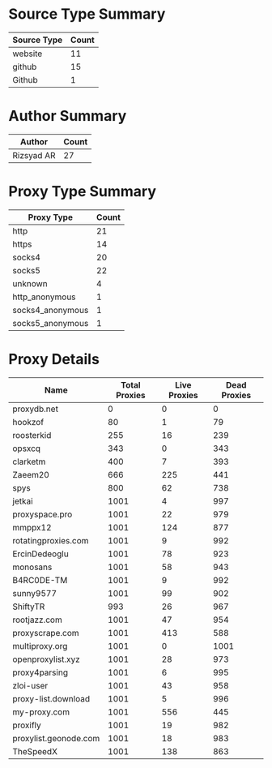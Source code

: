 # Source Type Summary

| Source Type | Count |
|-------------|-------|
| website | 11 |
| github | 15 |
| Github | 1 |


# Author Summary

| Author | Count |
|--------|-------|
| Rizsyad AR | 27 |


# Proxy Type Summary

| Proxy Type | Count |
|------------|-------|
| http | 21 |
| https | 14 |
| socks4 | 20 |
| socks5 | 22 |
| unknown | 4 |
| http_anonymous | 1 |
| socks4_anonymous | 1 |
| socks5_anonymous | 1 |


# Proxy Details

| Name | Total Proxies | Live Proxies | Dead Proxies |
|------|---------------|--------------|---------------|
| proxydb.net | 0 | 0 | 0 |
| hookzof | 80 | 1 | 79 |
| roosterkid | 255 | 16 | 239 |
| opsxcq | 343 | 0 | 343 |
| clarketm | 400 | 7 | 393 |
| Zaeem20 | 666 | 225 | 441 |
| spys | 800 | 62 | 738 |
| jetkai | 1001 | 4 | 997 |
| proxyspace.pro | 1001 | 22 | 979 |
| mmppx12 | 1001 | 124 | 877 |
| rotatingproxies.com | 1001 | 9 | 992 |
| ErcinDedeoglu | 1001 | 78 | 923 |
| monosans | 1001 | 58 | 943 |
| B4RC0DE-TM | 1001 | 9 | 992 |
| sunny9577 | 1001 | 99 | 902 |
| ShiftyTR | 993 | 26 | 967 |
| rootjazz.com | 1001 | 47 | 954 |
| proxyscrape.com | 1001 | 413 | 588 |
| multiproxy.org | 1001 | 0 | 1001 |
| openproxylist.xyz | 1001 | 28 | 973 |
| proxy4parsing | 1001 | 6 | 995 |
| zloi-user | 1001 | 43 | 958 |
| proxy-list.download | 1001 | 5 | 996 |
| my-proxy.com | 1001 | 556 | 445 |
| proxifly | 1001 | 19 | 982 |
| proxylist.geonode.com | 1001 | 18 | 983 |
| TheSpeedX | 1001 | 138 | 863 |
